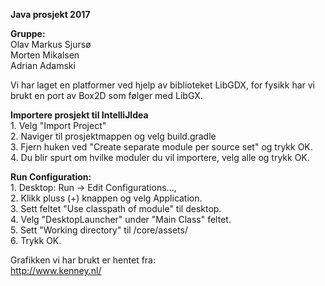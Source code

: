 **Java prosjekt 2017**

**Gruppe:** <br>
Olav Markus Sjursø <br>
Morten Mikalsen <br>
Adrian Adamski <br>

Vi har laget en platformer ved hjelp av biblioteket LibGDX, for fysikk har vi brukt en port av Box2D som følger med LibGX.



**Importere prosjekt til IntelliJIdea** <br>
<tab>1. Velg "Import Project"<br>
<tab>2. Naviger til prosjektmappen og velg build.gradle<br>
<tab>3. Fjern huken ved "Create separate module per source set" og trykk OK.<br> 
<tab>4. Du blir spurt om hvilke moduler du vil importere, velg alle og trykk OK.<br>

**Run Configuration:**<br>
<tab> 1. Desktop: Run -> Edit Configurations..., <br>
<tab> 2. Klikk pluss (+) knappen og velg Application. <br>
<tab> 3. Sett feltet "Use classpath of module" til desktop. <br>
<tab> 4. Velg "DesktopLauncher" under "Main Class" feltet.<br> 
<tab> 5. Sett "Working directory" til /core/assets/ <br>
<tab> 6. Trykk OK. <br>
	

Grafikken vi har brukt er hentet fra:<br>
http://www.kenney.nl/
